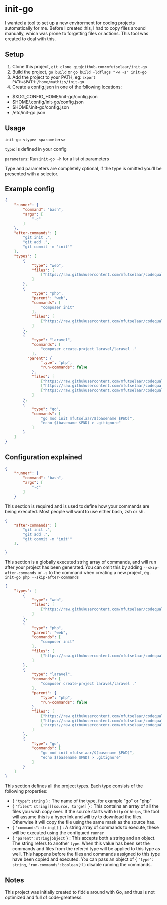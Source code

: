 # init-go

I wanted a tool to set up a new environment for coding projects automatically for me. 
Before I created this, I had to copy files around manually, which was prone to forgetting
files or actions. This tool was created to deal with this.

## Setup

1. Clone this project, `git clone git@github.com:mfutselaar/init-go`
2. Build the project, `go build` or `go build -ldflags "-w -s" init-go`
3. Add the project to your PATH, eg: `export PATH=$PATH:/home/mathijs/init-go`
4. Create a config.json in one of the following locations:

* $XDG_CONFIG_HOME/init-go/config.json
* $HOME/.config/init-go/config.json
* $HOME/.init-go/config.json
* /etc/init-go.json

## Usage

`init-go <type> <parameters>` 

`type`: Is defined in your config

`parameters`: Run `init-go -h` for a list of parameters

Type and parameters are completely optional, if the type is omitted you'll be presented with
a selector.

## Example config

```json
{
    "runner": {
        "command": "bash",
        "args": [
            "-c"
        ]
    },
    "after-commands": [
        "git init .",
        "git add .",
        "git commit -m 'init'"
    ],
    "types": [
        {
            "type": "web",
            "files": [
                ["https://raw.githubusercontent.com/mfutselaar/codequality-laravel/refs/heads/main/.editorconfig", ".editorconfig"]
            ]
        },
        {
            "type": "php",
            "parent": "web",
            "commands": [
                "composer init"
            ],
            "files": [
                ["https://raw.githubusercontent.com/mfutselaar/codequality-laravel/refs/heads/main/.gitignore", ".gitignore"]
            ]
        },
        {
            "type": "laravel",
            "commands": [
                "composer create-project laravel/laravel ."
            ],
          "parent": {
                "type": "php",
                "run-commands": false
            },
            "files": [
                ["https://raw.githubusercontent.com/mfutselaar/codequality-laravel/refs/heads/main/grumphp.yml", "grumphp.yml"],
                ["https://raw.githubusercontent.com/mfutselaar/codequality-laravel/refs/heads/main/phpstan.neon", "phpstan.neon"],
                ["https://raw.githubusercontent.com/mfutselaar/codequality-laravel/refs/heads/main/pint.json", "pint.json"]
            ]            
        },
        {
            "type": "go",
            "commands": [
                "go mod init mfutselaar/$(basename $PWD)",
                "echo $(basename $PWD) > .gitignore"
            ]
        }
    ]
}
```

## Configuration explained

```json
{
    "runner": {
        "command": "bash",
        "args": [
            "-c"
        ]
    }
```

This section is required and is used to define how your commands are being executed. Most people will want to use either bash, zsh or sh.


```json
{
    "after-commands": [
        "git init .",
        "git add .",
        "git commit -m 'init'"
    ],

}
```

This section is a globally executed string array of commands, and will run after your project has been generated. You can omit this by
adding `--skip-after-commands` or `-s` to the command when creating a new project, eg. `init-go php --skip-after-commands`

```json
{
	"types": [
        {
            "type": "web",
            "files": [
                ["https://raw.githubusercontent.com/mfutselaar/codequality-laravel/refs/heads/main/.editorconfig", ".editorconfig"]
            ]
        },
        {
            "type": "php",
            "parent": "web",
            "commands": [
                "composer init"
            ],
            "files": [
                ["https://raw.githubusercontent.com/mfutselaar/codequality-laravel/refs/heads/main/.gitignore", ".gitignore"]
            ]
        },
        {
            "type": "laravel",
            "commands": [
				"composer create-project laravel/laravel ."
            ],
            "parent": {
                "type": "php",
                "run-commands": false
            },
            "files": [
                ["https://raw.githubusercontent.com/mfutselaar/codequality-laravel/refs/heads/main/grumphp.yml", "grumphp.yml"],
                ["https://raw.githubusercontent.com/mfutselaar/codequality-laravel/refs/heads/main/phpstan.neon", "phpstan.neon"],
                ["https://raw.githubusercontent.com/mfutselaar/codequality-laravel/refs/heads/main/pint.json", "pint.json"]
            ]            
        },
        {
            "type": "go",
            "commands": [
                "go mod init mfutselaar/$(basename $PWD)",
                "echo $(basename $PWD) > .gitignore"
            ]
        }
    ]
}
```

This section defines all the project types. Each type consists of the following properties:

* { `"type"`: `string` } : The name of the type, for example "go" or "php"
* { `"files"`: `string[][source, target]` } : This contains an array of all the files you wish copy over. If the source starts with `http` or `https`, 
the tool will assume this is a hyperlink and will try to download the files. Otherwise it will copy the file using the same mask as the source has.
* { `"commands"`: `string[]` } : A string array of commands to execute, these will be executed using the configured `runner`
* { `"parent"`: `string|object` } : This accepts both a string and an object. The string refers to another `type`. When this value has been set 
the commands and files from the refered type will be applied to this type as well. This happens before the files and commands assigned to this
type have been copied and executed. You can pass an object of { `"type"`: `string`, `"run-commands"`: `boolean` } to disable running the commands.


## Notes

This project was initially created to fiddle around with Go, and thus is not optimized and full of code-greatness. 
